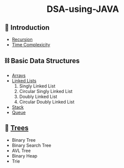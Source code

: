 <h1 style="text-align:center"> DSA-using-JAVA</h1>
<h2> 🚀 Introduction</h2>
<ul>
  <li><a href="https://github.com/ChebroluTejaswi/DSA-using-JAVA/tree/main/Recursion">Recursion</a></li>
  <li><a href="https://github.com/ChebroluTejaswi/DSA-using-JAVA/tree/main/Time_Complexicity">Time Complexicity</a></li>
</ul>
<h2>⛓️ Basic Data Structures</h2>
<ul>
  <li><a href="https://github.com/ChebroluTejaswi/DSA-using-JAVA/tree/main/Array">Arrays</a></li>
  <li><a href="https://github.com/ChebroluTejaswi/DSA-using-JAVA/tree/main/Linked_List">Linked Lists</a>
    <ol>
      <li>Singly Linked List</li>
      <li>Circular Singly Linked List</li>
      <li>Doubly Linked List</li>
      <li>Circular Doubly Linked List</li>
    </ol>
  </li>
  <li><a href="https://github.com/ChebroluTejaswi/DSA-using-JAVA/tree/main/Stack">Stack</a></li>
  <li><a href="https://github.com/ChebroluTejaswi/DSA-using-JAVA/tree/main/Queue">Queue</a></li>
</ul>
<h2>&#127794; <a href="https://github.com/ChebroluTejaswi/DSA-using-JAVA/tree/main/Tree">Trees</a> </h2>
<ul>
  <li>Binary Tree</li>
  <li>Binary Search Tree</li>
  <li>AVL Tree</li>
  <li>Binary Heap</li>
  <li>Trie</li>
</ul>


